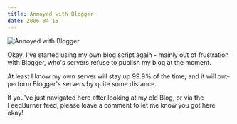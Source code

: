 ```yaml
---
title: Annoyed with Blogger
date: 2006-04-15
---
```


![Annoyed with Blogger](https://source.unsplash.com/2aFp6EWWs58/1600x900)

Okay. I've started using my own blog script again - mainly out of frustration with Blogger, who's servers refuse to publish my blog at the moment.

At least I know my own server will stay up 99.9% of the time, and it will out-perform Blogger's servers by quite some distance.

If you've just navigated here after looking at my old Blog, or via the FeedBurner feed, please leave a comment to let me know you got here okay!